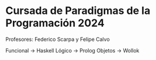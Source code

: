 # Cursada de Paradigmas de la Programación 2024 
Profesores: Federico Scarpa y Felipe Calvo 

Funcional -> Haskell
Lógico -> Prolog
Objetos -> Wollok
